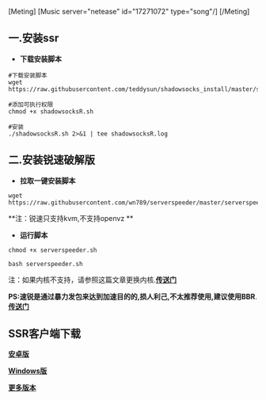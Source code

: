 [Meting]
[Music server="netease" id="17271072" type="song"/]
[/Meting]

## 一.安装ssr
* **下载安装脚本**
``` shell
#下载安装脚本
wget https://raw.githubusercontent.com/teddysun/shadowsocks_install/master/shadowsocksR.sh

#添加可执行权限
chmod +x shadowsocksR.sh

#安装
./shadowsocksR.sh 2>&1 | tee shadowsocksR.log
```

## 二.安装锐速破解版

* **拉取一键安装脚本**
``` shell
wget https://raw.githubusercontent.com/wn789/serverspeeder/master/serverspeeder.sh
```

**注：锐速只支持kvm,不支持openvz **

* **运行脚本**
``` shell
chmod +x serverspeeder.sh

bash serverspeeder.sh
```

注：如果内核不支持，请参照这篇文章更换内核.[**传送门**](https://www.darkhat.xyz/linux/74.html)


**PS:**速锐是通过暴力发包来达到加速目的的,损人利己,不太推荐使用,建议使用**BBR**.[**传送门**](https://www.darkhat.xyz/linux/74.html)

## SSR客户端下载

[**安卓版**](https://cloud.darkhat.xyz/app/%E7%A7%91%E5%AD%A6%E4%B8%8A%E7%BD%91/shadowsocksr.apk)

[**Windows版**](https://cloud.darkhat.xyz/software%20for%20windows/%E7%A7%91%E5%AD%A6%E4%B8%8A%E7%BD%91/shadowsocksR.rar)

[**更多版本**](https://github.com/erguotou520/electron-ssr/releases)
